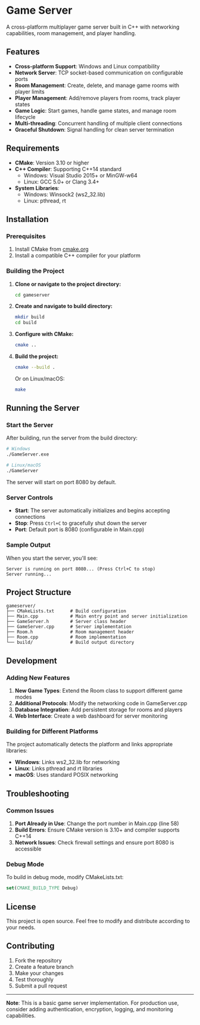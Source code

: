 # Game Server

A cross-platform multiplayer game server built in C++ with networking capabilities, room management, and player handling.

## Features

- **Cross-platform Support**: Windows and Linux compatibility
- **Network Server**: TCP socket-based communication on configurable ports
- **Room Management**: Create, delete, and manage game rooms with player limits
- **Player Management**: Add/remove players from rooms, track player states
- **Game Logic**: Start games, handle game states, and manage room lifecycle
- **Multi-threading**: Concurrent handling of multiple client connections
- **Graceful Shutdown**: Signal handling for clean server termination

## Requirements

- **CMake**: Version 3.10 or higher
- **C++ Compiler**: Supporting C++14 standard
  - Windows: Visual Studio 2015+ or MinGW-w64
  - Linux: GCC 5.0+ or Clang 3.4+
- **System Libraries**:
  - Windows: Winsock2 (ws2_32.lib)
  - Linux: pthread, rt

## Installation

### Prerequisites

1. Install CMake from [cmake.org](https://cmake.org/download/)
2. Install a compatible C++ compiler for your platform

### Building the Project

1. **Clone or navigate to the project directory:**
   ```bash
   cd gameserver
   ```

2. **Create and navigate to build directory:**
   ```bash
   mkdir build
   cd build
   ```

3. **Configure with CMake:**
   ```bash
   cmake ..
   ```

4. **Build the project:**
   ```bash
   cmake --build .
   ```

   Or on Linux/macOS:
   ```bash
   make
   ```

## Running the Server

### Start the Server

After building, run the server from the build directory:

```bash
# Windows
./GameServer.exe

# Linux/macOS
./GameServer
```

The server will start on port 8080 by default.

### Server Controls

- **Start**: The server automatically initializes and begins accepting connections
- **Stop**: Press `Ctrl+C` to gracefully shut down the server
- **Port**: Default port is 8080 (configurable in Main.cpp)

### Sample Output

When you start the server, you'll see:
```
Server is running on port 8080... (Press Ctrl+C to stop)
Server running...
```

## Project Structure

```
gameserver/
├── CMakeLists.txt      # Build configuration
├── Main.cpp            # Main entry point and server initialization
├── GameServer.h        # Server class header
├── GameServer.cpp      # Server implementation
├── Room.h              # Room management header
├── Room.cpp            # Room implementation
└── build/              # Build output directory
```

## Development

### Adding New Features

1. **New Game Types**: Extend the Room class to support different game modes
2. **Additional Protocols**: Modify the networking code in GameServer.cpp
3. **Database Integration**: Add persistent storage for rooms and players
4. **Web Interface**: Create a web dashboard for server monitoring

### Building for Different Platforms

The project automatically detects the platform and links appropriate libraries:
- **Windows**: Links ws2_32.lib for networking
- **Linux**: Links pthread and rt libraries
- **macOS**: Uses standard POSIX networking

## Troubleshooting

### Common Issues

1. **Port Already in Use**: Change the port number in Main.cpp (line 58)
2. **Build Errors**: Ensure CMake version is 3.10+ and compiler supports C++14
3. **Network Issues**: Check firewall settings and ensure port 8080 is accessible

### Debug Mode

To build in debug mode, modify CMakeLists.txt:
```cmake
set(CMAKE_BUILD_TYPE Debug)
```

## License

This project is open source. Feel free to modify and distribute according to your needs.

## Contributing

1. Fork the repository
2. Create a feature branch
3. Make your changes
4. Test thoroughly
5. Submit a pull request

---

**Note**: This is a basic game server implementation. For production use, consider adding authentication, encryption, logging, and monitoring capabilities.
